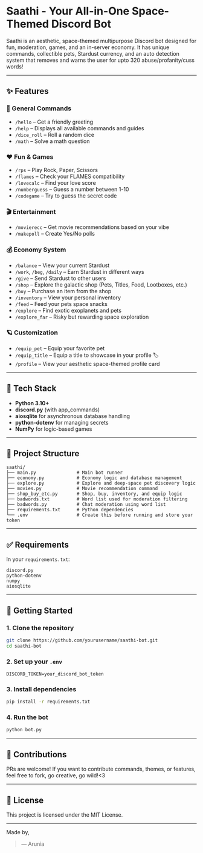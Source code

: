 #  Saathi - Your All-in-One Space-Themed Discord Bot 

Saathi is an aesthetic, space-themed multipurpose Discord bot designed for fun, moderation, games, and an in-server economy. It has unique commands, collectible pets, Stardust currency, and an auto detection system that removes and warns the user for upto 320 abuse/profanity/cuss words! 

---

## ✨ Features

### 🌠 General Commands

* `/hello` – Get a friendly greeting
* `/help` – Displays all available commands and guides
* `/dice_roll` – Roll a random dice
* `/math` – Solve a math question

### ❤️ Fun & Games

* `/rps` – Play Rock, Paper, Scissors
* `/flames` – Check your FLAMES compatibility 
* `/lovecalc` – Find your love score 
* `/numberguess` – Guess a number between 1-10
* `/codegame` – Try to guess the secret code 

### 🎬 Entertainment

* `/movierecc` – Get movie recommendations based on your vibe
* `/makepoll` – Create Yes/No polls

### 💰 Economy System

* `/balance` – View your current Stardust
* `/work`, `/beg`, `/daily` – Earn Stardust in different ways
* `/give` – Send Stardust to other users
* `/shop` – Explore the galactic shop (Pets, Titles, Food, Lootboxes, etc.)
* `/buy` – Purchase an item from the shop
* `/inventory` – View your personal inventory
* `/feed` – Feed your pets space snacks
* `/explore` – Find exotic exoplanets and pets
* `/explore_far` – Risky but rewarding space exploration

### 🪐 Customization

* `/equip_pet` – Equip your favorite pet 
* `/equip_title` – Equip a title to showcase in your profile 🏷
* `/profile` – View your aesthetic space-themed profile card 

---

## 🔧 Tech Stack

* **Python 3.10+**
* **discord.py** (with app\_commands)
* **aiosqlite** for asynchronous database handling
* **python-dotenv** for managing secrets
* **NumPy** for logic-based games

---

## 📂 Project Structure

```
saathi/
├── main.py               # Main bot runner
├── economy.py            # Economy logic and database management
├── explore.py            # Explore and deep-space pet discovery logic
├── movies.py             # Movie recommendation command
├── shop_buy_etc.py       # Shop, buy, inventory, and equip logic
├── badwords.txt          # Word list used for moderation filtering
├── badwords.py           # Chat moderation using word list
├── requirements.txt      # Python dependencies
└── .env                  # Create this before running and store your token
```

---

## ✅ Requirements

In your `requirements.txt`:

```
discord.py
python-dotenv
numpy
aiosqlite
```

---

## 🚀 Getting Started

### 1. Clone the repository

```bash
git clone https://github.com/yourusername/saathi-bot.git
cd saathi-bot
```

### 2. Set up your `.env`

```
DISCORD_TOKEN=your_discord_bot_token
```

### 3. Install dependencies

```bash
pip install -r requirements.txt
```

### 4. Run the bot

```bash
python bot.py
```

---

## 🌟 Contributions

PRs are welcome! If you want to contribute commands, themes, or features, feel free to fork, go creative, go wild!<3 

---

## 📜 License

This project is licensed under the MIT License.

---


Made by,
> — Arunia
